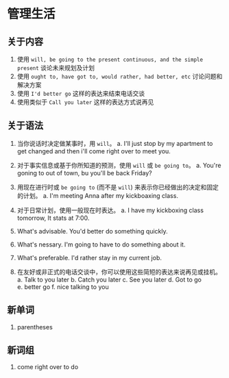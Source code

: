 # 管理生活

## 关于内容

1. 使用 `will, be going to the present continuous, and the simple present` 谈论未来规划及计划
2. 使用 `ought to, have got to, would rather, had better, etc` 讨论问题和解决方案
3. 使用 `I'd better go` 这样的表达来结束电话交谈
4. 使用类似于 `Call you later` 这样的表达方式说再见

## 关于语法

1. 当你说话时决定做某事时，用 `will`。
    a. I'll just stop by my apartment to get changed and then i'll come right over to meet you.

2. 对于事实信息或基于你所知道的预测，使用 `will` 或 `be going to`。
    a. You're goning to out of town, bu you'll be back Friday?

3. 用现在进行时或 `be going to` (而不是 `will`) 来表示你已经做出的决定和固定的计划。
    a. I'm meeting Anna after my kickboaxing class.

4. 对于日常计划，使用一般现在时表达。
    a. I have my kickboxing class tomorrow, It stats at 7:00.

5. What's advisable.  You'd better do something quickly.

6. What's nessary. I'm going to have to do something about it.

7. What's preferable. I'd rather stay in my current job.

8. 在友好或非正式的电话交谈中，你可以使用这些简短的表达来说再见或挂机。
    a. Talk to you later
    b. Catch you later
    c. See you later
    d. Got to go  
    e. better go
    f. nice talking to you

## 新单词

1. parentheses

## 新词组

1. come right over to do
